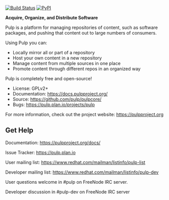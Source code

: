 [![Build Status](https://travis-ci.com/pulp/pulpcore.svg)](https://travis-ci.com/pulp/pulpcore)
[![PyPI](https://img.shields.io/pypi/pyversions/pulpcore.svg)](https://pypi.python.org/pypi/pulpcore)


**Acquire, Organize, and Distribute Software**

Pulp is a platform for managing repositories of content, such as software
packages, and pushing that content out to large numbers of consumers.

Using Pulp you can:
- Locally mirror all or part of a repository
- Host your own content in a new repository
- Manage content from multiple sources in one place
- Promote content through different repos in an organized way

Pulp is completely free and open-source!
- License: GPLv2+
- Documentation: https://docs.pulpproject.org/
- Source: https://github.com/pulp/pulpcore/
- Bugs: https://pulp.plan.io/projects/pulp

For more information, check out the project website: https://pulpproject.org

Get Help
--------

Documentation: https://pulpproject.org/docs/

Issue Tracker: https://pulp.plan.io

User mailing list: https://www.redhat.com/mailman/listinfo/pulp-list

Developer mailing list: https://www.redhat.com/mailman/listinfo/pulp-dev

User questions welcome in #pulp on FreeNode IRC server.

Developer discussion in #pulp-dev on FreeNode IRC server
